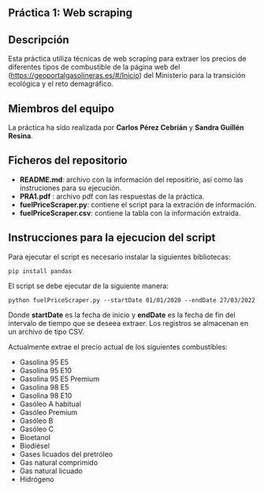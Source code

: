 ## Práctica 1: Web scraping
## Descripción

Esta práctica utiliza técnicas de web scraping para extraer los precios de diferentes tipos de combustible de la página web del (https://geoportalgasolineras.es/#/Inicio) del Ministerio para la transición ecológica y el reto demagráfico.

## Miembros del equipo

La práctica ha sido realizada por **Carlos Pérez Cebrián** y **Sandra Guillén Resina**.

## Ficheros del repositorio

* **README.md**: archivo con la información del repositirio, así como las instruciones para su ejecución.
* **PRA1.pdf** : archivo pdf con las respuestas de la práctica.
* **fuelPriceScraper.py**: contiene el script para la extración de información.
* **fuelPriceScraper.csv**: contiene la tabla con la información extraida.

## Instrucciones para la ejecucion del script

Para ejecutar el script es necesario instalar la siguientes bibliotecas:
```
pip install pandas
```

El script se debe ejecutar de la siguiente manera:
```
python fuelPriceScraper.py --startDate 01/01/2020 --endDate 27/03/2022
```

Donde **startDate** es la fecha de inicio y **endDate** es la fecha de fin del intervalo de tiempo que se deseea extraer. Los registros se almacenan en un archivo de tipo CSV.

Actualmente extrae el precio actual de los siguientes combustibles:

- Gasolina 95 E5
- Gasolina 95 E10
- Gasolina 95 E5 Premium
- Gasolina 98 E5
- Gasolina 98 E10
- Gasóleo A habitual
- Gasóleo Premium
- Gasóleo B
- Gasóleo C
- Bioetanol
- Biodiésel
- Gases licuados del pretróleo
- Gas natural comprimido
- Gas natural licuado
- Hidrógeno
